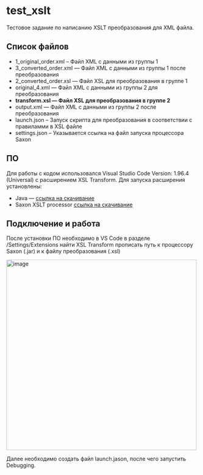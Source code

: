 # test_xslt
Тестовое задание по написанию XSLT преобразования для XML файла.

## Список файлов
- 1_original_order.xml – Файл XML с данными из группы 1
- 3_converted_order.xml — Файл XML с данными из группы 1 после преобразования
- 2_converted_order.xsl — Файл XSL для преобразования в группе 1
- original_4.xml — Файл XML с данными из группы 2 для преобразования
- **transform.xsl — Файл XSL для преобразования в группе 2**
- output.xml — Файл XML с данными из группы 2 после преобразования
- launch.json – Запуск скрипта для преобразования в соответствии с правиламми в XSL файле
- settings.json – Указывается ссылка на файл запуска процессора Saxon

## ПО
Для работы с кодом использовался Visual Studio Code Version: 1.96.4 (Universal) с расширением XSL Transform.
Для запуска расширения установлены:
- Java — [ссылка на скачивание](https://download.oracle.com/java/23/latest/jdk-23_macos-aarch64_bin.dmg)
- Saxon XSLT processor [ссылка на скачивание](https://github.com/Saxonica/Saxon-HE/releases/download/SaxonHE12-5/SaxonHE12-5J.zip)

## Подключение и работа
После установки ПО необходимо в VS Code в разделе /Settings/Extensions найти XSL Transform прописать путь к процессору Saxon (.jar) и к файлу преобразования (.xsl)

<img width="499" alt="image" src="https://github.com/user-attachments/assets/81aa03ce-c6c0-4926-8b6b-629484e4741f" />

Далее необходимо создать файл launch.jason, после чего запустить Debugging.
